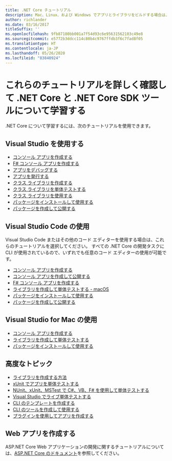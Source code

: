 ```yaml
---
title: .NET Core チュートリアル
description: Mac、Linux、および Windows でアプリとライブラリをビルドする場合は、.NET Core について学習するためのチュートリアルに従ってください。
author: richlander
ms.date: 03/16/2017
titleSuffix: ''
ms.openlocfilehash: 9fb87180bb001a7f54d93c6e95631562103c49e8
ms.sourcegitcommit: e5772b3ddcc114c80b4c9767ffdb3f6c7fad8f05
ms.translationtype: HT
ms.contentlocale: ja-JP
ms.lasthandoff: 05/26/2020
ms.locfileid: "83840924"
---
```

# <a name="learn-net-core-and-the-net-core-sdk-tools-by-exploring-these-tutorials"></a>これらのチュートリアルを詳しく確認して .NET Core と .NET Core SDK ツールについて学習する

.NET Core について学習するには、次のチュートリアルを使用できます。

## <a name="use-visual-studio"></a>Visual Studio を使用する

- [コンソール アプリを作成する](with-visual-studio.md)
- [F# コンソール アプリを作成する](../../fsharp/get-started/get-started-visual-studio.md)
- [アプリをデバッグする](debugging-with-visual-studio.md)
- [アプリを発行する](publishing-with-visual-studio.md)
- [クラス ライブラリを作成する](library-with-visual-studio.md)
- [クラス ライブラリを単体テストする](testing-library-with-visual-studio.md)
- [クラス ライブラリを使用する](consuming-library-with-visual-studio.md)
- [パッケージをインストールして使用する](/nuget/quickstart/install-and-use-a-package-in-visual-studio)
- [パッケージを作成して公開する](/nuget/quickstart/create-and-publish-a-package-using-visual-studio)

## <a name="use-visual-studio-code"></a>Visual Studio Code の使用

Visual Studio Code またはその他のコード エディターを使用する場合は、これらのチュートリアルを選択してください。 すべての .NET Core の開発タスクに CLI が使用されているので、いずれでも任意のコード エディターの使用が可能です。

- [コンソール アプリを作成する](with-visual-studio-code.md)
- [コンソール アプリを作成して公開する](cli-create-console-app.md)
- [F# コンソール アプリを作成する](../../fsharp/get-started/get-started-vscode.md)
- [ライブラリを作成して単体テストする - macOS](using-on-macos.md)
- [パッケージをインストールして使用する](/nuget/quickstart/install-and-use-a-package-using-the-dotnet-cli)
- [パッケージを作成して公開する](/nuget/quickstart/create-and-publish-a-package-using-the-dotnet-cli)

## <a name="use-visual-studio-for-mac"></a>Visual Studio for Mac の使用

- [コンソール アプリを作成する](using-on-mac-vs.md)
- [ライブラリを作成して単体テストする](using-on-mac-vs-full-solution.md)
- [パッケージをインストールして使用する](/nuget/quickstart/install-and-use-a-package-in-visual-studio-mac)

## <a name="advanced-topics"></a>高度なトピック

- [ライブラリを作成する方法](libraries.md)
- [xUnit でアプリを単体テストする](testing-with-cli.md)
- [NUnit、xUnit、MSTest で C#、VB、F# を使用して単体テストする](../testing/index.md)
- [Visual Studio でライブ単体テストする](/visualstudio/test/live-unit-testing-start)
- [CLI のテンプレートを作成する](cli-templates-create-item-template.md)
- [CLI のツールを作成して使用する](../tools/global-tools-how-to-create.md)
- [プラグインを使用してアプリを作成する](creating-app-with-plugin-support.md)

## <a name="create-web-apps"></a>Web アプリを作成する

ASP.NET Core Web アプリケーションの開発に関するチュートリアルについては、[ASP.NET Core のドキュメント](/aspnet/core/)を参照してください。
